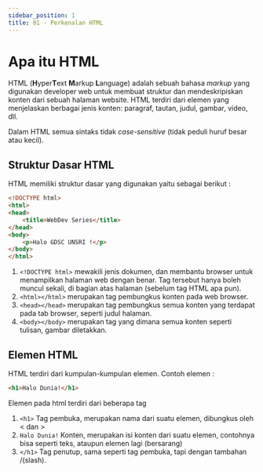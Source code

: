 ```yaml
---
sidebar_position: 1
title: 01 - Perkenalan HTML
---
```


# Apa itu HTML

HTML (**H**yper**T**ext **M**arkup **L**anguage) adalah sebuah bahasa _markup_ yang digunakan developer web untuk
membuat struktur dan mendeskripiskan konten dari sebuah halaman website. HTML terdiri dari elemen yang menjelaskan
berbagai jenis konten: paragraf, tautan, judul, gambar, video, dll.

Dalam HTML semua sintaks tidak _case-sensitive_ (tidak peduli huruf besar atau kecil).

## Struktur Dasar HTML
HTML memiliki struktur dasar yang digunakan yaitu sebagai berikut :
```html
<!DOCTYPE html>
<html>
<head>
    <title>WebDev Series</title>
</head>
<body>
    <p>Halo GDSC UNSRI !</p>
</body>
</html>
```

1. `<!DOCTYPE html>` mewakili jenis dokumen, dan membantu browser untuk menampilkan halaman web dengan benar.
Tag tersebut hanya boleh muncul sekali, di bagian atas halaman (sebelum tag HTML apa pun).
2. `<html></html>` merupakan tag pembungkus konten pada web browser.
3. `<head></head>` merupakan tag pembungkus semua konten yang terdapat pada tab browser, seperti judul halaman.
4. `<body></body>` merupakan tag yang dimana semua konten seperti tulisan, gambar diletakkan.

## Elemen HTML
HTML terdiri dari kumpulan-kumpulan elemen. Contoh elemen :
```html
<h1>Halo Dunia!</h1>
```

Elemen pada html terdiri dari beberapa tag
1. `<h1>` Tag pembuka, merupakan nama dari suatu elemen, dibungkus oleh < dan >
2. `Halo Dunia!` Konten, merupakan isi konten dari suatu elemen, contohnya bisa seperti teks, ataupun elemen lagi (bersarang)
3. `</h1>` Tag penutup, sama seperti tag pembuka, tapi dengan tambahan /(slash).